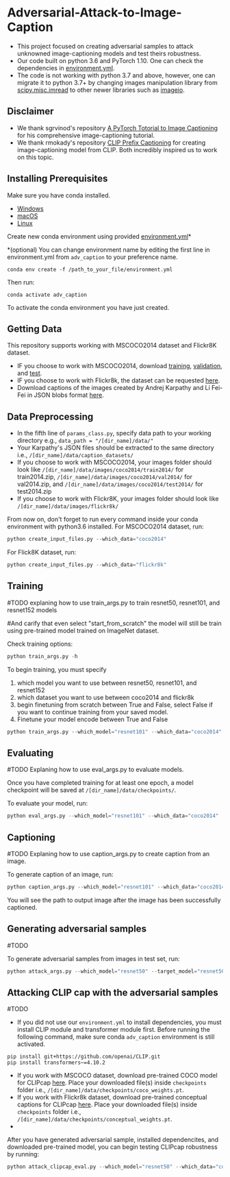 # Adversarial-Attack-to-Image-Caption
- This project focused on creating adversarial samples to attack unknowned image-captioning models and test theirs robustness.
- Our code built on python 3.6 and PyTorch 1.10. One can check the dependencies in [environment.yml](https://github.com/katsamapol/Adversarial-Attack-to-Image-Caption/blob/main/environment.yml).
- The code is not working with python 3.7 and above, however, one can migrate it to python 3.7+ by changing images manipulation library from [scipy.misc.imread](https://docs.scipy.org/doc/scipy-1.1.0/reference/generated/scipy.misc.imread.html) to other newer libraries such as [imageio](https://imageio.readthedocs.io/en/v2.8.0/userapi.html). 

## Disclaimer
- We thank sgrvinod's repository [A PyTorch Totorial to Image Captioning](https://github.com/sgrvinod/a-PyTorch-Tutorial-to-Image-Captioning) for his comprehensive image-captioning tutorial.
- We thank rmokady's repository [CLIP Prefix Captioning](https://github.com/rmokady/CLIP_prefix_caption) for creating image-captioning model from CLIP.
Both incredibly inspired us to work on this topic.

## Installing Prerequisites
Make sure you have conda installed.
- [Windows](https://conda.io/projects/conda/en/latest/user-guide/install/windows.html)
- [macOS](https://conda.io/projects/conda/en/latest/user-guide/install/macos.html)
- [Linux](https://conda.io/projects/conda/en/latest/user-guide/install/linux.html)


Create new conda environment using provided [environment.yml](https://github.com/katsamapol/Adversarial-Attack-to-Image-Caption/blob/main/environment.yml)*

*(optional) You can change environment name by editing the first line in environment.yml from `adv_caption` to your preference name.
```
conda env create -f /path_to_your_file/environment.yml
```

<!-- ```
conda create -n "[your_environment_name]" python=3.6 
``` -->

Then run:
```
conda activate adv_caption
```

To activate the conda environment you have just created.

<!-- After that, install [requirement.txt](https://github.com/katsamapol/Adversarial-Attack-to-Image-Caption/blob/main/requirements.txt) with conda install command.
```
conda install --file /path_to_your_file/requirements.txt
``` -->

## Getting Data
This repository supports working with MSCOCO2014 dataset and Flickr8K dataset.
- IF you choose to work with MSCOCO2014, download [training](http://images.cocodataset.org/zips/train2014.zip), [validation](http://images.cocodataset.org/zips/val2014.zip), and [test](http://images.cocodataset.org/zips/test2014.zip).
- IF you choose to work with Flickr8k, the dataset can be requested [here](https://forms.illinois.edu/sec/1713398).
- Download captions of the images created by Andrej Karpathy and Li Fei-Fei in JSON blobs format [here](https://cs.stanford.edu/people/karpathy/deepimagesent/caption_datasets.zip).

## Data Preprocessing
- In the fifth line of `params_class.py`, specify data path to your working directory e.g., `data_path = "/[dir_name]/data/"`
- Your Karpathy's JSON files should be extracted to the same directory i.e., `/[dir_name]/data/caption_datasets/`
- If you choose to work with MSCOCO2014, your images folder should look like `/[dir_name]/data/images/coco2014/train2014/` for train2014.zip, `/[dir_name]/data/images/coco2014/val2014/` for val2014.zip, and `/[dir_name]/data/images/coco2014/test2014/` for test2014.zip
- If you choose to work with Flickr8K, your images folder should look like `/[dir_name]/data/images/flickr8k/`

From now on, don't forget to run every command inside your conda environment with python3.6 installed.
For MSCOCO2014 dataset, run:
```python
python create_input_files.py --which_data="coco2014"
```
For Flick8K dataset, run:
```python
python create_input_files.py --which_data="flickr8k"
```



## Training
#TODO explaning how to use train_args.py to train resnet50, resnet101, and resnet152 models

#And carify that even select "start_from_scratch" the model will still be train using pre-trained model trained on ImageNet dataset.

Check training options: 
```python
python train_args.py -h
```
To begin training, you must specify 
1. which model you want to use between resnet50, resnet101, and resnet152
2. which dataset you want to use between coco2014 and flickr8k
3. begin finetuning from scratch between True and False, select False if you want to continue training from your saved model.
4. Finetune your model encode between True and False
```python
python train_args.py --which_model="resnet101" --which_data="coco2014" --start_from_scratch="True" --fine_tune_encoder="True"

```
## Evaluating
#TODO Explaning how to use eval_args.py to evaluate models.

Once you have completed training for at least one epoch, a model checkpoint will be saved at `/[dir_name]/data/checkpoints/`.

To evaluate your model, run:
```python
python eval_args.py --which_model="resnet101" --which_data="coco2014"
```

## Captioning
#TODO Explaning how to use caption_args.py to create caption from an image.

To generate caption of an image, run:
```python
python caption_args.py --which_model="resnet101" --which_data="coco2014" --img="[path_to_the_image]"
```
You will see the path to output image after the image has been successfully captioned.

## Generating adversarial samples
#TODO 

To generate adversarial samples from images in test set, run:
```python
python attack_args.py --which_model="resnet50" --target_model="resnet50" --which_data="coco2014" --epsilon=0.004 --export_caption="True" --export_original_image="True" --export_perturbed_image="True"
```

## Attacking CLIP cap with the adversarial samples
#TODO
- If you did not use our `environment.yml` to install dependencies, you must install CLIP module and transformer module first. Before running the following command, make sure conda `adv_caption` environment is still activated.
```
pip install git+https://github.com/openai/CLIP.git
pip install transformers~=4.10.2
```
- If you work with MSCOCO dataset, download pre-trained COCO model for CLIPcap [here](https://drive.google.com/file/d/1IdaBtMSvtyzF0ByVaBHtvM0JYSXRExRX/). Place your downloaded file(s) inside `checkpoints` folder i.e., `/[dir_name]/data/checkpoints/coco_weights.pt`.
- If you work with Flickr8k dataset, download pre-trained conceptual captions for CLIPcap [here](https://drive.google.com/file/d/14pXWwB4Zm82rsDdvbGguLfx9F8aM7ovT/). Place your downloaded file(s) inside `checkpoints` folder i.e., `/[dir_name]/data/checkpoints/conceptual_weights.pt`.
- 
After you have generated adversarial sample, installed dependencites, and downloaded pre-trained model, you can begin testing CLIPcap robustness by running:
```python
python attack_clipcap_eval.py --which_model="resnet50" --which_data="coco2014" --epsilon=0.004
```

